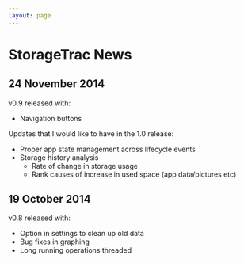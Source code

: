 ```yaml
---
layout: page
---
```


# StorageTrac News

## 24 November 2014

v0.9 released with:

* Navigation buttons

Updates that I would like to have in the 1.0 release:

* Proper app state management across lifecycle events
* Storage history analysis
  * Rate of change in storage usage
  * Rank causes of increase in used space (app data/pictures etc)

## 19 October 2014

v0.8 released with:

* Option in settings to clean up old data
* Bug fixes in graphing
* Long running operations threaded
